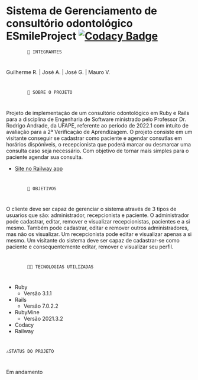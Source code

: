 # Sistema de Gerenciamento de consultório odontológico ESmileProject [![Codacy Badge](https://app.codacy.com/project/badge/Grade/67ae482e71d5452bb2cdb6f9209ba8e8)](https://www.codacy.com/gh/ESESmileProject/consultorio-ESmileProject/dashboard?utm_source=github.com&amp;utm_medium=referral&amp;utm_content=ESESmileProject/consultorio-ESmileProject&amp;utm_campaign=Badge_Grade)

           	🤵 INTEGRANTES
#
Guilherme R.  |  José A.  |  José G.  |  Mauro V.
#
	        📕 SOBRE O PROJETO
#
Projeto de implementação de um consultório odontológico em Ruby e Rails para a disciplina de Engenharia de Software ministrado pelo Professor Dr. Rodrigo Andrade, da UFAPE, referente ao período de 2022.1 com intuito de avaliação para a 2ª Verificação de Aprendizagem. O projeto consiste em um visitante conseguir se cadastrar como paciente e agendar consutlas em horários dispóniveis, o recepcionista que poderá marcar ou desmarcar uma consulta caso seja necessário. Com objetivo de tornar mais simples para o paciente agendar sua consulta.
* [Site no Railway app](https://esmileproject-production.up.railway.app) 
#
	        📌 OBJETIVOS
#
O cliente deve ser capaz de gerenciar o sistema através de 3 tipos de usuarios que são: administrador, recepcionista e paciente. O administrador pode cadastrar, editar, remover e visualizar recepcionistas, pacientes e a si mesmo. Também pode cadastrar, editar e remover outros administradores, mas não os visualizar. Um recepcionista pode editar e visualizar apenas a si mesmo. Um visitante do sistema deve ser capaz de cadastrar-se como paciente e consequentemente editar, remover e visualizar seu perfil.
#
	        👩‍💻 TECNOLOGIAS UTILIZADAS
#
* Ruby
    * Versão 3.1.1
* Rails
    * Versão 7.0.2.2
* RubyMine
    * Versão 2021.3.2
* Codacy
* Railway
#
    ⚠️STATUS DO PROJETO
#
Em andamento
